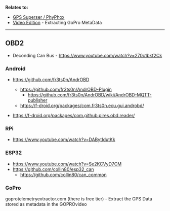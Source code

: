 **Relates to:**
* [GPS Superser / PhyPhox](https://jalcocert.github.io/RPi/posts/rpi-gps-superset/#phyphox)
* [Video Edition](https://jalcocert.github.io/JAlcocerT/dji-osmo-action-5-pro/) - Extracting GoPro MetaData

---

## OBD2

* Deconding Can Bus - https://www.youtube.com/watch?v=270c1bkf2Ck

### Android

* https://github.com/fr3ts0n/AndrOBD
    * https://github.com/fr3ts0n/AndrOBD-Plugin
        * https://github.com/fr3ts0n/AndrOBD/wiki/AndrOBD-MQTT-publisher
    * https://f-droid.org/packages/com.fr3ts0n.ecu.gui.androbd/

* https://f-droid.org/packages/com.github.pires.obd.reader/



### RPi

* https://www.youtube.com/watch?v=DABytIdutKk

### ESP32

* https://www.youtube.com/watch?v=Se2KCVyD7CM
* https://github.com/collin80/esp32_can
    * https://github.com/collin80/can_common


### GoPro

goprotelemetryextractor.com (there is free tier) - Extract the GPS Data stored as metadata in the GOPROvideo
